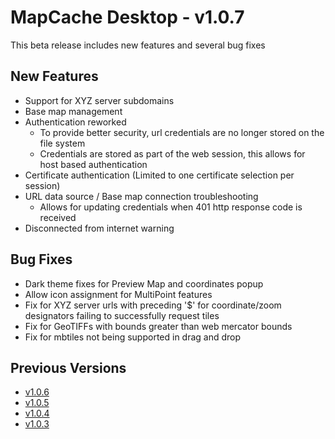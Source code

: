 # MapCache Desktop - v1.0.7

This beta release includes new features and several bug fixes

## New Features
 * Support for XYZ server subdomains
 * Base map management
 * Authentication reworked
   * To provide better security, url credentials are no longer stored on the file system
   * Credentials are stored as part of the web session, this allows for host based authentication
 * Certificate authentication (Limited to one certificate selection per session)
 * URL data source / Base map connection troubleshooting
   * Allows for updating credentials when 401 http response code is received
 * Disconnected from internet warning
 
## Bug Fixes
 * Dark theme fixes for Preview Map and coordinates popup
 * Allow icon assignment for MultiPoint features
 * Fix for XYZ server urls with preceding '$' for coordinate/zoom designators failing to successfully request tiles
 * Fix for GeoTIFFs with bounds greater than web mercator bounds
 * Fix for mbtiles not being supported in drag and drop


## Previous Versions
 * [v1.0.6](https://github.com/ngageoint/mapcache-electron/blob/v1.0.6/changelog/v1.0.6.md)
 * [v1.0.5](https://github.com/ngageoint/mapcache-electron/blob/v1.0.5/changelog/v1.0.5.md)
 * [v1.0.4](https://github.com/ngageoint/mapcache-electron/blob/v1.0.5/changelog/v1.0.4.md)
 * [v1.0.3](https://github.com/ngageoint/mapcache-electron/blob/v1.0.5/changelog/v1.0.3.md)

